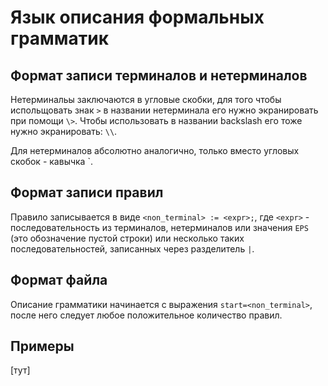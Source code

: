 # Язык описания формальных грамматик

## Формат записи терминалов и нетерминалов 

Нетерминальы заключаются в угловые скобки, для того чтобы испольщовать знак `>` в названии нетерминала
его нужно экранировать при помощи `\>`. Чтобы использовать в названии backslash его тоже нужно экранировать:
`\\`. 

Для нетерминалов абсолютно аналогично, только вместо угловых скобок - кавычка `.

## Формат записи правил

Правило записывается в виде `<non_terminal> := <expr>;`, где `<expr>` - последовательность 
из терминалов, нетерминалов или значения `EPS` (это обозначение пустой строки) или
несколько таких последовательностей, записанных через разделитель `|`.

## Формат файла 
Описание грамматики начинается с выражения `start=<non_terminal>`, после него следует любое положительное количество 
правил.

## Примеры

[тут]